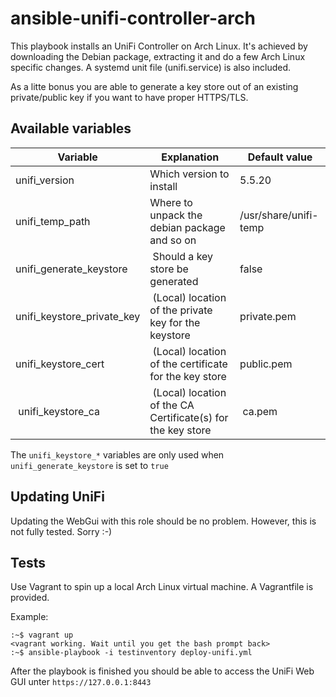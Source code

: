 # ansible-unifi-controller-arch

This playbook installs an UniFi Controller on Arch Linux. It's achieved by downloading the Debian package, extracting it and do a few Arch Linux specific changes. A systemd unit file (unifi.service) is also included.

As a litte bonus you are able to generate a key store out of an existing private/public key if you want to have proper HTTPS/TLS.

## Available variables

|  Variable | Explanation | Default value |
|-----------|-------------|---------------|
| unifi_version | Which version to install | 5.5.20
| unifi_temp_path | Where to unpack the debian package and so on | /usr/share/unifi-temp
| unifi_generate_keystore | Should a key store be generated | false |
| unifi_keystore_private_key | (Local) location of the private key for the keystore | private.pem |
| unifi_keystore_cert | (Local) location of the certificate for the key store | public.pem |
| unifi_keystore_ca | (Local) location of the CA Certificate(s) for the key store | ca.pem |

The ```unifi_keystore_*``` variables are only used when ```unifi_generate_keystore``` is set to ```true```

## Updating UniFi

Updating the WebGui with this role should be no problem. However, this is not fully tested. Sorry :-)

## Tests

Use Vagrant to spin up a local Arch Linux virtual machine. A Vagrantfile is provided.

Example:
```
:~$ vagrant up
<vagrant working. Wait until you get the bash prompt back>
:~$ ansible-playbook -i testinventory deploy-unifi.yml
```

After the playbook is finished you should be able to access the UniFi Web GUI unter ```https://127.0.0.1:8443```
